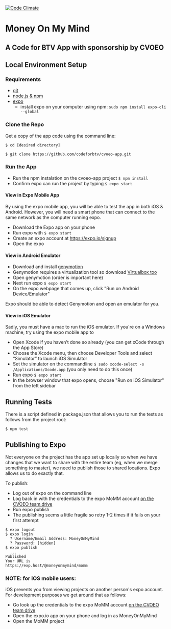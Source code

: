 [![Code Climate](https://codeclimate.com/github/codeforbtv/cvoeo-app/badges/gpa.svg)](https://codeclimate.com/github/codeforbtv/cvoeo-app)

# Money On My Mind
## A Code for BTV App with sponsorship by CVOEO

## Local Environment Setup

### Requirements
- [git](https://git-scm.com/book/en/v2/Getting-Started-Installing-Git)
- [node.js & npm](https://www.npmjs.com/get-npm)
- [expo](expo.io)
  - install expo on your computer using npm: `sudo npm install expo-cli --global`


### Clone the Repo
Get a copy of the app code using the command line: 

`$ cd [desired directory]`

`$ git clone https://github.com/codeforbtv/cvoeo-app.git`

### Run the App
- Run the npm instalation on the cvoeo-app project `$ npm install` 
- Confirm expo can run the project by typing `$ expo start`

#### View in Expo Mobile App
By using the expo mobile app, you will be able to test the app in both iOS & Android.  However, you will need a smart phone that can connect to the same network as the computer running expo.

- Download the Expo app on your phone
- Run expo with `$ expo start`
- Create an expo account at https://expo.io/signup
- Open the expo

#### View in Android Emulator
- Download and install [genymotion](https://www.genymotion.com/fun-zone/)
- Genymotion requires a virtualization tool so download [Virtualbox too](https://www.virtualbox.org/wiki/Downloads)
- Open genymotion (order is important here)
- Next run expo `$ expo start`
- On the expo webpage that comes up, click "Run on Android Device/Emulator"

Expo should be able to detect Genymotion and open an emulator for you.

#### View in iOS Emulator
Sadly, you must have a mac to run the iOS emulator.  If you're on a Windows machine, try using the expo mobile app to 

- Open Xcode if you haven’t done so already (you can get xCode through the App Store)
- Choose the Xcode menu, then choose Developer Tools and select “Simulator” to launch iOS Simulator
- Set the simulator on the commandline `$ sudo xcode-select -s /Applications/Xcode.app` (you only need to do this once)
- Run expo `$ expo start`
- In the browser window that expo opens, choose "Run on iOS Simulator" from the left sidebar

## Running Tests
There is a script defined in package.json that allows you to run the tests as follows from the project root:

`$ npm test`

## Publishing to Expo
Not everyone on the project has the app set up locally so when we have changes that we want to share with the entire team (eg, when we merge something to master), we need to publish those to shared locations.  Expo allows us to do exactly that.

To publish:

- Log out of expo on the command line
- Log back in with the credentials to the expo MoMM account [on the CVOEO team drive](https://docs.google.com/spreadsheets/d/1_H0kTsCe-bPAx82IEI7SGFwsL9PhyOa6AVcYTg6HCqo/edit#gid=0)
- Run expo publish
- The publishing seems a little fragile so retry 1-2 times if it fails on your first attempt

```
$ expo logout
$ expo login
  ? Username/Email Address: MoneyOnMyMind
  ? Password: [hidden]
$ expo publish
  ...
Published
Your URL is
https://exp.host/@moneyonmymind/momm
```

### NOTE: for iOS mobile users:
iOS prevents you from viewing projects on another person's expo account.  For development purposes we get around that as follows:

- Go look up the credentials to the expo MoMM account [on the CVOEO team drive](https://docs.google.com/spreadsheets/d/1_H0kTsCe-bPAx82IEI7SGFwsL9PhyOa6AVcYTg6HCqo/edit#gid=0)
- Open the expo.io app on your phone and log in as MoneyOnMyMind
- Open the MoMM project